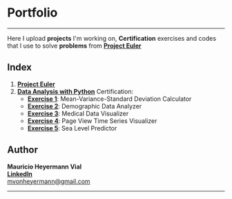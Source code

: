 # Portfolio #
***
Here I upload **projects** I'm working on, **Certification** exercises and codes that I use to solve **problems** from __[Project Euler](https://projecteuler.net/about)__

## Index ##
1.  __[Project Euler](https://github.com/mheyermann/MyPortfolio/blob/main/Project%20Euler.ipynb)__
2.  __[Data Analysis with Python](https://github.com/mheyermann/MyPortfolio/tree/main/Data%20Analysis%20with%20Python)__ Certification:
     -  __[Exercise 1](https://github.com/mheyermann/MyPortfolio/blob/main/Data%20Analysis%20with%20Python/Exercise%201/main.ipynb)__: Mean-Variance-Standard Deviation Calculator
     -  __[Exercise 2](https://github.com/mheyermann/MyPortfolio/blob/main/Data%20Analysis%20with%20Python/Exercise%202/main.ipynb)__: Demographic Data Analyzer
     -  __[Exercise 3](https://github.com/mheyermann/MyPortfolio/blob/main/Data%20Analysis%20with%20Python/Exercise%203/main.ipynb)__: Medical Data Visualizer
     -  __[Exercise 4](https://github.com/mheyermann/MyPortfolio/blob/main/Data%20Analysis%20with%20Python/Exercise%204/main.ipynb)__: Page View Time Series Visualizer
     -  __[Exercise 5](https://github.com/mheyermann/MyPortfolio/blob/main/Data%20Analysis%20with%20Python/Exercise%205/main.ipynb)__: Sea Level Predictor

## Author ##
**Mauricio Heyermann Vial** <br>
__[LinkedIn](https://www.linkedin.com/in/mauricio-heyermann-vial/)__ <br>
mvonheyermann@gmail.com <br>
***
